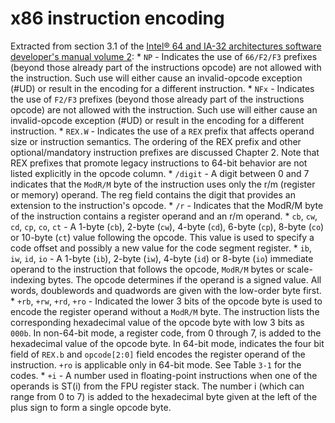 # x86 instruction encoding

Extracted from section 3.1 of the [Intel® 64 and IA-32 architectures software developer's
manual volume
2](https://software.intel.com/content/www/us/en/develop/articles/intel-sdm.html):
    * `NP` - Indicates the use of `66/F2/F3` prefixes (beyond those already part
      of the instructions opcode) are not allowed with the instruction. Such use
      will either cause an invalid-opcode exception (#UD) or result in the
      encoding for a different instruction.
    * `NFx` - Indicates the use of `F2/F3` prefixes (beyond those already part
      of the instructions opcode) are not allowed with the instruction. Such use
      will either cause an invalid-opcode exception (#UD) or result in the
      encoding for a different instruction.
    * `REX.W` - Indicates the use of a `REX` prefix that affects operand size or
      instruction semantics. The ordering of the REX prefix and other
      optional/mandatory instruction prefixes are discussed Chapter 2. Note that
      REX prefixes that promote legacy instructions to 64-bit behavior are not
      listed explicitly in the opcode column.
    * `/digit` - A digit between 0 and 7 indicates that the `ModR/M` byte of the
      instruction uses only the r/m (register or memory) operand. The reg field
      contains the digit that provides an extension to the instruction's opcode.
    * `/r` - Indicates that the ModR/M byte of the instruction contains a
      register operand and an r/m operand.
    * `cb`, `cw`, `cd`, `cp`, `co`, `ct` - A 1-byte (`cb`), 2-byte (`cw`),
      4-byte (`cd`), 6-byte (`cp`), 8-byte (`co`) or 10-byte (`ct`) value
      following the opcode. This value is used to specify a code offset and
      possibly a new value for the code segment register.
    * `ib`, `iw`, `id`, `io` - A 1-byte (`ib`), 2-byte (`iw`), 4-byte (`id`) or
      8-byte (`io`) immediate operand to the instruction that follows the
      opcode, `ModR/M` bytes or scale-indexing bytes. The opcode determines if
      the operand is a signed value. All words, doublewords and quadwords are
      given with the low-order byte first.
    * `+rb`, `+rw`, `+rd`, `+ro` - Indicated the lower 3 bits of the opcode byte
      is used to encode the register operand without a `ModR/M` byte. The
      instruction lists the corresponding hexadecimal value of the opcode byte
      with low 3 bits as `000b`. In non-64-bit mode, a register code, from 0
      through 7, is added to the hexadecimal value of the opcode byte. In 64-bit
      mode, indicates the four bit field of `REX.b` and `opcode[2:0]` field
      encodes the register operand of the instruction. `+ro` is applicable only
      in 64-bit mode. See Table `3-1` for the codes.
    * `+i` - A number used in floating-point instructions when one of the
      operands is ST(i) from the FPU register stack. The number i (which can
      range from 0 to 7) is added to the hexadecimal byte given at the left of
      the plus sign to form a single opcode byte.
